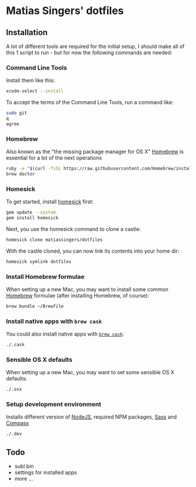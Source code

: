# Matias Singers' dotfiles

## Installation
A lot of different tools are required for the initial setup, I should make all of this 1 script to run - but for now the following commands are needed:

### Command Line Tools
Install them like this:
```bash
xcode-select --install
```

To accept the terms of the Command Line Tools, run a command like:
```bash
sudo git
q
agree
```

### Homebrew
Also known as the "the missing package manager for OS X" [Homebrew](http://brew.sh/) is essential for a lot of the next operations
```bash
ruby -e "$(curl -fsSL https://raw.githubusercontent.com/Homebrew/install/master/install)"
brew doctor
```

### Homesick
To get started, install [homesick](https://github.com/technicalpickles/homesick) first:
```bash
gem update --system
gem install homesick
```

Next, you use the homesick command to clone a castle:
```bash
homesick clone matiassingers/dotfiles
```

With the castle cloned, you can now link its contents into your home dir:
```bash
homesick symlink dotfiles
```

### Install Homebrew formulae

When setting up a new Mac, you may want to install some common [Homebrew](http://brew.sh/) formulae (after installing Homebrew, of course):

```bash
brew bundle ~/Brewfile
```

### Install native apps with `brew cask`

You could also install native apps with [`brew cask`](https://github.com/phinze/homebrew-cask):

```bash
./.cask
```

### Sensible OS X defaults

When setting up a new Mac, you may want to set some sensible OS X defaults:

```bash
./.osx
```

### Setup development environment
Installs different version of [NodeJS](http://nodejs.org/), required NPM packages, [Sass](http://sass-lang.com/) and [Compass](http://compass-style.org/)

```bash
./.dev
```

## Todo
- subl bin
- settings for installed apps
- more ...
